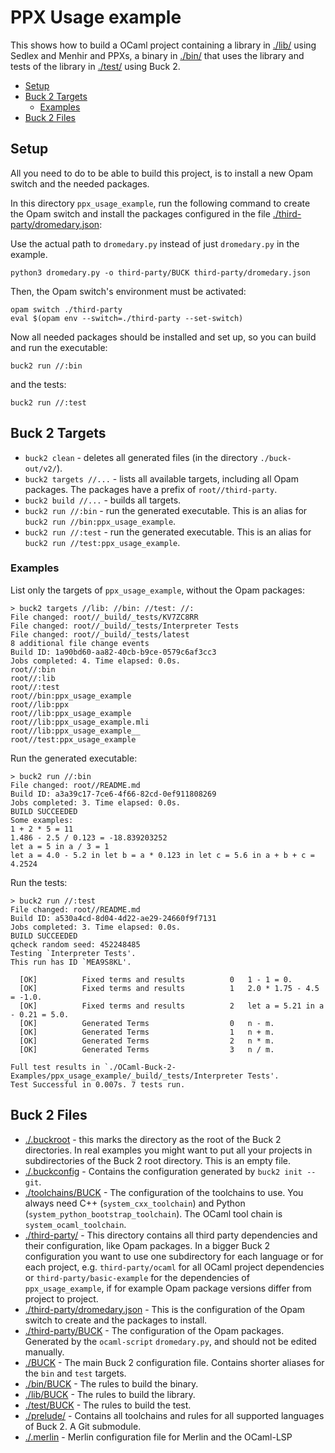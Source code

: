 # PPX Usage example

This shows how to build a OCaml project containing a library in [./lib/](./lib/) using Sedlex and Menhir and PPXs, a binary in [./bin/](./bin/) that uses the library and tests of the library in [./test/](./test/) using Buck 2.

- [Setup](#setup)
- [Buck 2 Targets](#buck-2-targets)
  - [Examples](#examples)
- [Buck 2 Files](#buck-2-files)

## Setup

All you need to do to be able to build this project, is to install a new Opam switch and the needed packages.

In this directory `ppx_usage_example`, run the following command to create the Opam switch and install the packages configured in the file [./third-party/dromedary.json](./third-party/dromedary.json):

Use the actual path to `dromedary.py` instead of just `dromedary.py` in the example.

```text
python3 dromedary.py -o third-party/BUCK third-party/dromedary.json
```

Then, the Opam switch's environment must be activated:

```text
opam switch ./third-party
eval $(opam env --switch=./third-party --set-switch)
```

Now all needed packages should be installed and set up, so you can build and run the executable:

```text
buck2 run //:bin
```

and the tests:

```text
buck2 run //:test
```

## Buck 2 Targets

- `buck2 clean` - deletes all generated files (in the directory `./buck-out/v2/`).
- `buck2 targets //...` - lists all available targets, including all Opam packages. The packages have a prefix of `root//third-party`.
- `buck2 build //...` - builds all targets.
- `buck2 run //:bin` - run the generated executable. This is an alias for `buck2 run //bin:ppx_usage_example`.
- `buck2 run //:test` - run the generated executable. This is an alias for `buck2 run //test:ppx_usage_example`.

### Examples

List only the targets of `ppx_usage_example`, without the Opam packages:

```text
> buck2 targets //lib: //bin: //test: //:
File changed: root//_build/_tests/KV7ZC8RR
File changed: root//_build/_tests/Interpreter Tests
File changed: root//_build/_tests/latest
8 additional file change events
Build ID: 1a90bd60-aa82-40cb-b9ce-0579c6af3cc3
Jobs completed: 4. Time elapsed: 0.0s.
root//:bin
root//:lib
root//:test
root//bin:ppx_usage_example
root//lib:ppx
root//lib:ppx_usage_example
root//lib:ppx_usage_example.mli
root//lib:ppx_usage_example__
root//test:ppx_usage_example
```

Run the generated executable:

```text
> buck2 run //:bin
File changed: root//README.md
Build ID: a3a39c17-7ce6-4f66-82cd-0ef911808269
Jobs completed: 3. Time elapsed: 0.0s.
BUILD SUCCEEDED
Some examples:
1 + 2 * 5 = 11
1.486 - 2.5 / 0.123 = -18.839203252
let a = 5 in a / 3 = 1
let a = 4.0 - 5.2 in let b = a * 0.123 in let c = 5.6 in a + b + c = 4.2524
```

Run the tests:

```text
> buck2 run //:test
File changed: root//README.md
Build ID: a530a4cd-8d04-4d22-ae29-24660f9f7131
Jobs completed: 3. Time elapsed: 0.0s.
BUILD SUCCEEDED
qcheck random seed: 452248485
Testing `Interpreter Tests'.
This run has ID `MEA9S8KL'.

  [OK]          Fixed terms and results          0   1 - 1 = 0.
  [OK]          Fixed terms and results          1   2.0 * 1.75 - 4.5 = -1.0.
  [OK]          Fixed terms and results          2   let a = 5.21 in a - 0.21 = 5.0.
  [OK]          Generated Terms                  0   n - m.
  [OK]          Generated Terms                  1   n + m.
  [OK]          Generated Terms                  2   n * m.
  [OK]          Generated Terms                  3   n / m.

Full test results in `./OCaml-Buck-2-Examples/ppx_usage_example/_build/_tests/Interpreter Tests'.
Test Successful in 0.007s. 7 tests run.
```

## Buck 2 Files

- [./.buckroot](./.buckroot) - this marks the directory as the root of the Buck 2 directories. In real examples you might want to put all your projects in subdirectories of the Buck 2 root directory. This is an empty file.
- [./.buckconfig](./.buckconfig) - Contains the configuration generated by `buck2 init --git`.
- [./toolchains/BUCK](./toolchains/BUCK) - The configuration of the toolchains to use. You always need C++ (`system_cxx_toolchain`) and  Python (`system_python_bootstrap_toolchain`). The OCaml tool chain is `system_ocaml_toolchain`.
- [./third-party/](./third-party/) - This directory contains all third party dependencies and their configuration, like Opam packages. In a bigger Buck 2 configuration you want to use one subdirectory for each language or for each project, e.g. `third-party/ocaml` for all OCaml project dependencies or `third-party/basic-example` for the dependencies of `ppx_usage_example`, if for example Opam package versions differ from project to project.
- [./third-party/dromedary.json](./third-party/dromedary.json) - This is the configuration of the Opam switch to create and the packages to install.
- [./third-party/BUCK](./third-party/BUCK) - The configuration of the Opam packages. Generated by the `ocaml-script` `dromedary.py`, and should not be edited manually.
- [./BUCK](./BUCK) - The main Buck 2 configuration file. Contains shorter aliases for the `bin` and `test` targets.
- [./bin/BUCK](./bin/BUCK) - The rules to build the binary.
- [./lib/BUCK](./lib/BUCK) - The rules to build the library.
- [./test/BUCK](./test/BUCK) - The rules to build the test.
- [./prelude/](./prelude/) - Contains all toolchains and rules for all supported languages of Buck 2. A Git submodule.
- [./.merlin](./.merlin) - Merlin configuration file for Merlin and the OCaml-LSP
